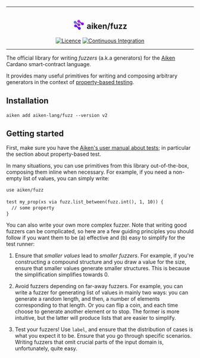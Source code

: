<div align="center">
  <hr />
    <h2 align="center" style="border-bottom: none"><img style="position: relative; top: 0.25rem;" src="https://raw.githubusercontent.com/aiken-lang/branding/main/assets/icon.png" alt="Aiken" height="30" /> aiken/fuzz</h2>

[![Licence](https://img.shields.io/github/license/aiken-lang/fuzz?style=for-the-badge)](https://github.com/aiken-lang/fuzz/blob/main/LICENSE)
[![Continuous Integration](https://img.shields.io/github/actions/workflow/status/aiken-lang/fuzz/continuous-integration.yml?style=for-the-badge)](https://github.com/aiken-lang/fuzz/actions/workflows/continuous-integration.yml)
  <hr/>
</div>

The official library for writing _fuzzers_ (a.k.a generators) for the [Aiken](https://aiken-lang.org) Cardano
smart-contract language.

It provides many useful primitives for writing and composing arbitrary generators in the context of [property-based testing](https://en.wikipedia.org/wiki/Property_testing).

## Installation

```
aiken add aiken-lang/fuzz --version v2
```

## Getting started

First, make sure you have the [Aiken's user manual about tests](https://aiken-lang.org/language-tour/tests#property-based-test); in particular the section about property-based test.

In many situations, you can use primitives from this library out-of-the-box, composing them inline when necessary. For example, if you need a non-empty list of values, you can simply write:

```
use aiken/fuzz

test my_prop(xs via fuzz.list_between(fuzz.int(), 1, 10)) {
  // some property
}
```

You can also write your own more complex fuzzer. Note that writing good fuzzers can be complicated, so here are a few guiding principles you should follow if you want them to be (a) effective and (b) easy to simplify for the test runner:

1. Ensure that _smaller values_ lead to _smaller fuzzers_. For example, if you're constructing a compound structure and you draw a value for the size, ensure that smaller values generate smaller structures. This is because the simplification simplifies towards 0.

2. Avoid fuzzers depending on far-away fuzzers. For example, you can write a fuzzer for generating list of values in mainly two ways: you can generate a random length, and then, a number of elements corresponding to that length. Or you can flip a coin, and each time choose to generate another element or to stop. The former is more intuitive, but the latter will produce lists that are easier to simplify.

3. Test your fuzzers! Use `label`, and ensure that the distribution of cases is what you expect it to be. Ensure that you go through specific scenarios. Writing fuzzers that omit crucial parts of the input domain is, unfortunately, quite easy.
